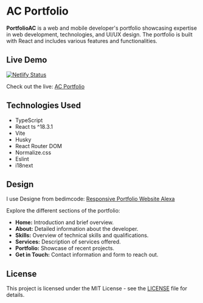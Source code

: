 # AC Portfolio

**PortfolioAC** is a web and mobile developer's portfolio showcasing expertise in web development, technologies, and UI/UX design. The portfolio is built with React and includes various features and functionalities.

## Live Demo

[![Netlify Status](https://api.netlify.com/api/v1/badges/4773c3ae-732c-4012-a7c0-9baa3b5fd413/deploy-status)](https://app.netlify.com/sites/andrelcarvalho/deploys)

Check out the live: [AC Portfolio](https://andreleitecarvalho.space/)

## Technologies Used

- TypeScript
- React ts ^18.3.1
- Vite
- Husky
- React Router DOM
- Normalize.css
- Eslint
- i18next

## Design

I use Designe from bedimcode: [Responsive Portfolio Website Alexa](https://buymeacoffee.com/bedimcode/e/31360)

Explore the different sections of the portfolio:

- **Home:** Introduction and brief overview.
- **About:** Detailed information about the developer.
- **Skills:** Overview of technical skills and qualifications.
- **Services:** Description of services offered.
- **Portfolio:** Showcase of recent projects.
- **Get in Touch:** Contact information and form to reach out.

## License

This project is licensed under the MIT License - see the [LICENSE](LICENSE) file for details.
